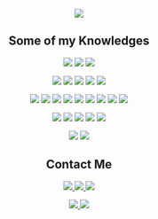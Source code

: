 <p align="center">
  <img src="https://user-images.githubusercontent.com/5198206/88742526-d5867300-d118-11ea-8ea4-01bbacd655da.gif"/>
</p>

<h2 align="center">Some of my Knowledges</h2>

<p align="center">
  <!-- HTML5 --> <img src="https://img.shields.io/badge/html5-%230A0A0A.svg?&style=for-the-badge&logo=html5&logoColor=E34F26"/>
  <!-- CSS3 --> <img src="https://img.shields.io/badge/css3-%230A0A0A.svg?&style=for-the-badge&logo=css3&logoColor=1572B6"/>
  <!-- JavaScript --> <img src="https://img.shields.io/badge/JavaScript-%230A0A0A.svg?&style=for-the-badge&logo=javascript&logoColor=F7DF1E"/>
</p>

<p align="center">
  <!-- Vue.js --> <img src="https://img.shields.io/badge/Vue.js-%234FC08D.svg?&style=for-the-badge&logo=vue-dot-js&logoColor=white"/>
  <!-- React --> <img src="https://img.shields.io/badge/React-%2300D8FF.svg?&style=for-the-badge&logo=react&logoColor=white"/>
  <!-- Node.js --> <img src="https://img.shields.io/badge/node.js-%2343853D.svg?&style=for-the-badge&logo=node-dot-js&logoColor=white"/>
  <!-- Express.js --> <img src="https://img.shields.io/badge/express.js-%23404d59.svg?&style=for-the-badge"/>
  <!-- MongoDB --> <img src="https://img.shields.io/badge/MongoDB-%2347A248.svg?&style=for-the-badge&logo=mongodb&logoColor=white"/>
</p>

<p align="center">
  <!-- Next.js --> <img src="https://img.shields.io/badge/Next.js-%23000000.svg?&style=for-the-badge&logo=next-dot-js&logoColor=white"/>
  <!-- Nuxt.js -->  <img src="https://img.shields.io/badge/Nuxt.js-%2341B883.svg?&style=for-the-badge&logo=nuxt-dot-js&logoColor=white"/>
  <!-- Material UI--> <img src="https://img.shields.io/badge/Material UI-%23447FC5.svg?&style=for-the-badge&logo=material-ui&logoColor=white"/>
  <!-- Typescript--> <img src="https://img.shields.io/badge/Typescript-%233178C6.svg?&style=for-the-badge&logo=typescript&logoColor=white"/>
  <!-- Sass -->  <img src="https://img.shields.io/badge/Sass-%23CC6699.svg?&style=for-the-badge&logo=sass&logoColor=white"/>
  <!-- MySQL -->  <img src="https://img.shields.io/badge/MySQL-%234479A1.svg?&style=for-the-badge&logo=mysql&logoColor=white"/>
  <!-- Vuetify-->  <img src="https://img.shields.io/badge/Vuetify-%231867C0.svg?&style=for-the-badge&logo=vuetify&logoColor=white"/>
  <!-- Vuetify-->  <img src="https://img.shields.io/badge/Contentful-%23F05A65.svg?&style=for-the-badge&logo=Contentful&logoColor=white"/>
  <!-- Bootstrap--><img src="https://img.shields.io/badge/Bootstrap-%23563D7C.svg?&style=for-the-badge&logo=bootstrap&logoColor=white"/>
</p>

<p align="center">
  <!-- Git -->  <img src="https://img.shields.io/badge/Git-%23F05032.svg?&style=for-the-badge&logo=git&logoColor=white"/>
  <!-- GitHub -->  <img src="https://img.shields.io/badge/GitHub-%23181717.svg?&style=for-the-badge&logo=github&logoColor=white"/>
  <!-- Heroku -->  <img src="https://img.shields.io/badge/Heroku-%23430098.svg?&style=for-the-badge&logo=heroku&logoColor=white"/>
  <!-- Python -->  <img src="https://img.shields.io/badge/Python-%233776AB.svg?&style=for-the-badge&logo=python&logoColor=white"/>
  <!-- Raspberry Pi-->  <img src="https://img.shields.io/badge/Raspberry Pi-%23C51A4A.svg?&style=for-the-badge&logo=raspberry-pi&logoColor=white"/>
</p>

<p align="center">
  <img src="https://img.shields.io/badge/Photoshop-%2326C9FF.svg?&style=for-the-badge&logo=adobe-photoshop&logoColor=white"/>
  <img src="https://img.shields.io/badge/Illustrator-%23F37021.svg?&style=for-the-badge&logo=adobe-illustrator&logoColor=white"/>
</p>

<h2 align="center">Contact Me</h2>

<p align="center">
  <a target="_blank" href="https://www.linkedin.com/in/vittorio-retrivi/">
    <img src="https://img.shields.io/badge/linkedIn-%230077B5.svg?&style=for-the-badge&logo=linkedin&logoColor=white"/>
  </a>
  <a target="_blank" href="mailto: vittorioretrivi@gmail.com">
    <img src="https://img.shields.io/badge/vittorioretrivi@gmail.com-%23D14836.svg?&style=for-the-badge&logo=gmail&logoColor=white"/>
  </a>
  <a target="_blank" href="https://motiontx.github.io/">
    <img src="https://img.shields.io/badge/Personal.Web-%230A0A0A.svg?&style=for-the-badge&logo=dev-dot-to&logoColor=white"/>
  </a>
</p>
<p align="center">
  <a target="_blank" href="https://codepen.io/motiontx">
    <img src="https://img.shields.io/badge/Codepen-%23000000.svg?&style=for-the-badge&logo=codepen&logoColor=white"/>
  </a>
  <a  arget="_blank" href="https://twitter.com/vittorioretrivi">
    <img src="https://img.shields.io/badge/Twitter-%231DA1F2.svg?&style=for-the-badge&logo=twitter&logoColor=white"/>
  </a>
</p>

